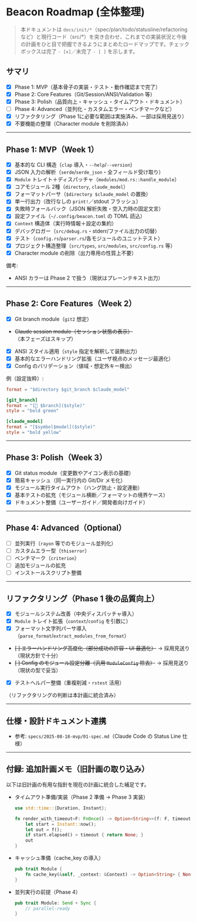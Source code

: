 # Beacon Roadmap (全体整理)

> 本ドキュメントは `docs/init/*`（spec/plan/todo/statusline/refactoring など）と現行コード（src/*）を突き合わせ、これまでの実装状況と今後の計画をひと目で把握できるようにまとめたロードマップです。チェックボックスは完了 `- [x]`／未完了 `- [ ]` を示します。

## サマリ
- [x] Phase 1: MVP（基本骨子の実装・テスト・動作確認まで完了）
- [x] Phase 2: Core Features（Git/Session/ANSI/Validation 等）
- [x] Phase 3: Polish（品質向上・キャッシュ・タイムアウト・ドキュメント）
- [ ] Phase 4: Advanced（並列化・カスタムエラー・ベンチマークなど）
- [x] リファクタリング（Phase 1に必要な範囲は実施済み、一部は採用見送り）
- [x] 不要機能の整理（Character module を削除済み）

---

## Phase 1: MVP（Week 1）
- [x] 基本的な CLI 構造（`clap` 導入・`--help`/`--version`）
- [x] JSON 入力の解析（`serde`/`serde_json`・全フィールド受け取り）
- [x] `Module` トレイト＋ディスパッチャ（`modules/mod.rs::handle_module`）
- [x] コアモジュール 2種（`directory`, `claude_model`）
- [x] フォーマットパーサ（`$directory $claude_model` の置換）
- [x] 単一行出力（改行なしの `print!`／stdout フラッシュ）
- [x] 失敗時フォールバック（JSON 解析失敗・空入力時の固定文言）
- [x] 設定ファイル（`~/.config/beacon.toml` の TOML 読込）
- [x] `Context` 構造体（実行時情報＋設定の集約）
- [x] デバッグロガー（`src/debug.rs`・stderr/ファイル出力の切替）
- [x] テスト（`config.rs`/`parser.rs`/各モジュールのユニットテスト）
- [x] プロジェクト構造整理（`src/types`, `src/modules`, `src/config.rs` 等）
- [x] Character module の削除（出力専用の性質上不要）

備考:
- ANSI カラーは Phase 2 で扱う（現状はプレーンテキスト出力）

---

## Phase 2: Core Features（Week 2）
- [x] Git branch module（`git2` 想定）
- ~~Claude session module（セッション状態の表示）~~（本フェーズはスキップ）
- [x] ANSI スタイル適用（`style` 指定を解釈して装飾出力）
- [x] 基本的なエラーハンドリング拡張（ユーザ視点のメッセージ最適化）
- [x] Config のバリデーション（値域・想定外キー検出）

例（設定抜粋）:

```toml
format = "$directory $git_branch $claude_model"

[git_branch]
format = "[🌿 $branch]($style)"
style = "bold green"

[claude_model]
format = "[$symbol$model]($style)"
style = "bold yellow"
```

---

## Phase 3: Polish（Week 3）
- [x] Git status module（変更数やアイコン表示の基礎）
- [x] 簡易キャッシュ（同一実行内の Git/Dir メモ化）
- [x] モジュール実行タイムアウト（ハング防止・設定連動）
- [x] 基本テストの拡充（モジュール横断／フォーマットの境界ケース）
- [x] ドキュメント整備（ユーザーガイド／開発者向けガイド）

---

## Phase 4: Advanced（Optional）
- [ ] 並列実行（`rayon` 等でのモジュール並列化）
- [ ] カスタムエラー型（`thiserror`）
- [ ] ベンチマーク（`criterion`）
- [ ] 追加モジュールの拡充
- [ ] インストールスクリプト整備

---

## リファクタリング（Phase 1 後の品質向上）
- [x] モジュールシステム改善（中央ディスパッチャ導入）
- [x] `Module` トレイト拡張（`context`/`config` を引数に）
- [x] フォーマット文字列パーサ導入（`parse_format`/`extract_modules_from_format`）
- ~~[ ] エラーハンドリング高度化（部分成功の許容・UI 最適化）~~ → 採用見送り（現状方針で十分）
- ~~[ ] Config のモジュール設定分離（汎用 `ModuleConfig` 除去）~~ → 採用見送り（現状の型で妥当）
- [x] テストヘルパー整備（重複削減・`rstest` 活用）

（リファクタリングの判断は本計画に統合済み）

---

## 仕様・設計ドキュメント連携
- 参考: `specs/2025-08-18-mvp/01-spec.md`（Claude Code の Status Line 仕様）

---

## 付録: 追加計画メモ（旧計画の取り込み）

以下は旧計画の有用な指針を現在の計画に統合した補足です。

- タイムアウト準備/実装（Phase 2 準備 → Phase 3 実装）
  ```rust
  use std::time::{Duration, Instant};

  fn render_with_timeout<F: FnOnce() -> Option<String>>(f: F, timeout: Duration) -> Option<String> {
      let start = Instant::now();
      let out = f();
      if start.elapsed() > timeout { return None; }
      out
  }
  ```

- キャッシュ準備（cache_key の導入）
  ```rust
  pub trait Module {
      fn cache_key(&self, _context: &Context) -> Option<String> { None }
  }
  ```

- 並列実行の前提（Phase 4）
  ```rust
  pub trait Module: Send + Sync {
      // parallel-ready
  }
  ```
